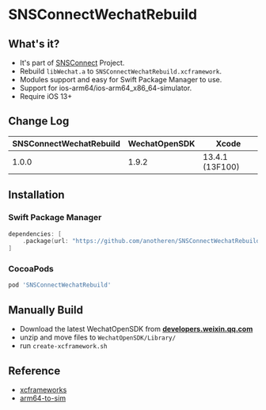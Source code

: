 # SNSConnectWechatRebuild

## What's it?

* It's part of [SNSConnect](https://github.com/anotheren/SNSConnect) Project.
* Rebuild `libWechat.a` to `SNSConnectWechatRebuild.xcframework`.
* Modules support and easy for Swift Package Manager to use.
* Support for ios-arm64/ios-arm64_x86_64-simulator.
* Require iOS 13+

## Change Log
| SNSConnectWechatRebuild | WechatOpenSDK | Xcode |
| ----- | ----  | ---- |
| 1.0.0 | 1.9.2  | 13.4.1 (13F100) |

## Installation

### Swift Package Manager

```swift
dependencies: [
    .package(url: "https://github.com/anotheren/SNSConnectWechatRebuild.git", from: "1.0.0")
]
```

### CocoaPods

```ruby
pod 'SNSConnectWechatRebuild'
```

## Manually Build

* Download the latest WechatOpenSDK from **[developers.weixin.qq.com](https://developers.weixin.qq.com/doc/oplatform/Downloads/iOS_Resource.html)**
* unzip and move files to `WechatOpenSDK/Library/`
* run `create-xcframework.sh`

## Reference

* [xcframeworks](https://github.com/bielikb/xcframeworks)
* [arm64-to-sim](https://github.com/luosheng/arm64-to-sim)


